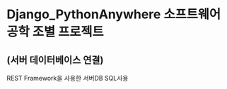 # Django_PythonAnywhere 소프트웨어공학 조별 프로젝트 
(서버 데이터베이스 연결)
----------------------------------------------
REST Framework을 사용한 서버DB SQL사용
